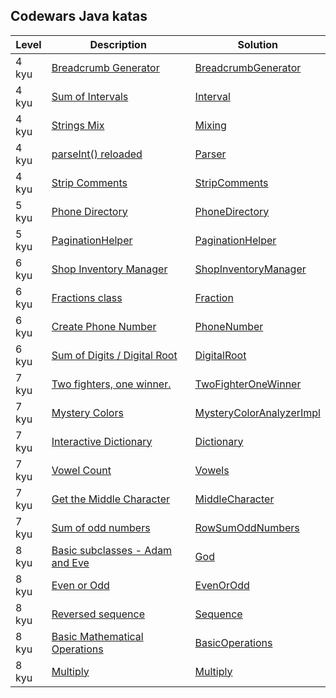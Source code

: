 ## Codewars Java katas
|  Level  | Description | Solution |
| ------- | ----------- | -------- |
|  4 kyu  | [Breadcrumb Generator](https://www.codewars.com/kata/breadcrumb-generator) | [BreadcrumbGenerator](src/main/java/kyu4/BreadcrumbGenerator.java) |
|  4 kyu  | [Sum of Intervals](https://www.codewars.com/kata/sum-of-intervals) | [Interval](src/main/java/kyu4/Interval.java) |
|  4 kyu  | [Strings Mix](https://www.codewars.com/kata/5629db57620258aa9d000014) | [Mixing](src/main/java/kyu4/Mixing.java) |
|  4 kyu  | [parseInt() reloaded](https://www.codewars.com/kata/525c7c5ab6aecef16e0001a5) | [Parser](src/main/java/kyu4/Parser.java) |
|  4 kyu  | [Strip Comments](https://www.codewars.com/kata/51c8e37cee245da6b40000bd) | [StripComments](src/main/java/kyu4/StripComments.java) |
|  5 kyu  | [Phone Directory](https://www.codewars.com/kata/phone-directory) | [PhoneDirectory](src/main/java/kyu5/PhoneDirectory.java) |
|  5 kyu  | [PaginationHelper](https://www.codewars.com/kata/515bb423de843ea99400000a) | [PaginationHelper](src/main/java/kyu5/PaginationHelper.java) |
|  6 kyu  | [Shop Inventory Manager](https://www.codewars.com/kata/55d1d06def244b18c100007c) | [ShopInventoryManager](src/main/java/kyu6/ShopInventoryManager.java) |
|  6 kyu  | [Fractions class](https://www.codewars.com/kata/572bbd7c72a38bd878000a73) | [Fraction](src/main/java/kyu6/Fraction.java) |
|  6 kyu  | [Create Phone Number](https://www.codewars.com/kata/525f50e3b73515a6db000b83) | [PhoneNumber](src/main/java/kyu6/PhoneNumber.java) |
|  6 kyu  | [Sum of Digits / Digital Root](https://www.codewars.com/kata/541c8630095125aba6000c00) | [DigitalRoot](src/main/java/kyu6/DigitalRoot.java) |
|  7 kyu  | [Two fighters, one winner.](https://www.codewars.com/kata/577bd8d4ae2807c64b00045b) | [TwoFighterOneWinner](src/main/java/kyu7/TwoFighterOneWinner.java) |
|  7 kyu  | [Mystery Colors](https://www.codewars.com/kata/59ffd0058ba91470bf0000bf) | [MysteryColorAnalyzerImpl](src/main/java/kyu7/MysteryColorAnalyzerImpl.java) |
|  7 kyu  | [Interactive Dictionary](https://www.codewars.com/kata/57a93f93bb9944516d0000c1) | [Dictionary](src/main/java/kyu7/Dictionary.java) |
|  7 kyu  | [Vowel Count](https://www.codewars.com/kata/54ff3102c1bad923760001f3) | [Vowels](src/main/java/kyu7/Vowels.java) |
|  7 kyu  | [Get the Middle Character](https://www.codewars.com/kata/56747fd5cb988479af000028) | [MiddleCharacter](src/main/java/kyu7/MiddleCharacter.java) |
|  7 kyu  | [Sum of odd numbers](https://www.codewars.com/kata/55fd2d567d94ac3bc9000064) | [RowSumOddNumbers](src/main/java/kyu7/RowSumOddNumbers.java) |
|  8 kyu  | [Basic subclasses - Adam and Eve](https://www.codewars.com/kata/547274e24481cfc469000416) | [God](src/main/java/kyu8/God.java) |
|  8 kyu  | [Even or Odd](https://www.codewars.com/kata/53da3dbb4a5168369a0000fe) | [EvenOrOdd](src/main/java/kyu8/EvenOrOdd.java) |
|  8 kyu  | [Reversed sequence](https://www.codewars.com/kata/5a00e05cc374cb34d100000d) | [Sequence](src/main/java/kyu8/Sequence.java) |
|  8 kyu  | [Basic Mathematical Operations](https://www.codewars.com/kata/basic-mathematical-operations/java) | [BasicOperations](src/main/java/kyu8/BasicOperations.java) |
|  8 kyu  | [Multiply](https://www.codewars.com/kata/50654ddff44f800200000004) | [Multiply](src/main/java/kyu8/Muliply.java) |
